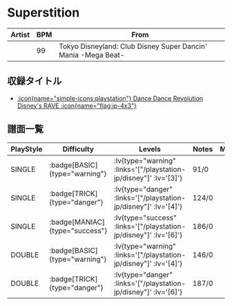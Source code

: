 # Superstition

|Artist|BPM|From|
|------|---|----|
||99|Tokyo Disneyland: Club Disney Super Dancin' Mania -Mega Beat-|

## 収録タイトル

- [ :icon{name="simple-icons:playstation"} Dance Dance Revolution Disney's RAVE :icon{name="flag:jp-4x3"} ](/playstation-jp/disney)

## 譜面一覧

|PlayStyle|Difficulty|Levels|Notes|Movie|
|---------|----------|------|-----|-----|
|SINGLE| :badge[BASIC]{type="warning"} | :lv{type="warning" :links='["/playstation-jp/disney"]' :lv='[3]'} |91/0||
|SINGLE| :badge[TRICK]{type="danger"} | :lv{type="danger" :links='["/playstation-jp/disney"]' :lv='[4]'} |124/0||
|SINGLE| :badge[MANIAC]{type="success"} | :lv{type="success" :links='["/playstation-jp/disney"]' :lv='[6]'} |186/0||
|DOUBLE| :badge[BASIC]{type="warning"} | :lv{type="warning" :links='["/playstation-jp/disney"]' :lv='[4]'} |146/0||
|DOUBLE| :badge[TRICK]{type="danger"} | :lv{type="danger" :links='["/playstation-jp/disney"]' :lv='[6]'} |187/0||
